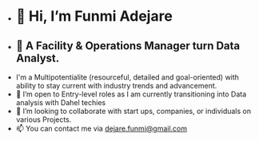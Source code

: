 - # 👋 Hi, I’m Funmi Adejare #
- ## 👀 A Facility & Operations Manager turn Data Analyst.
-  I'm a Multipotentialite (resourceful, detailed and goal-oriented) with ability to stay current with industry trends and advancement.
- 🌱 I’m open to Entry-level roles as I am currently transitioning into Data analysis with Dahel techies
- 💞️ I’m looking to collaborate with start ups, companies, or individuals on various Projects.
- 📫 You can contact me via dejare.funmi@gmail.com
  

<!---
Olufunmie/Olufunmie is a ✨ special ✨ repository because its `README.md` (this file) appears on your GitHub profile.
You can click the Preview link to take a look at your changes.
--->
